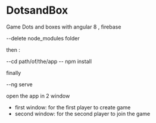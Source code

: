 # DotsandBox
Game Dots and boxes with angular 8 , firebase

--delete node_modules folder

then :

--cd path/of/the/app
-- npm install

finally

--ng serve

open the app in 2 window
 - first window: for the first player to create game
 - second window: for the second player to join the game 
 

 
 
 
 
 

